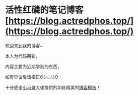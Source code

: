 # 活性红磷的笔记博客 [https://blog.actredphos.top/](https://blog.actredphos.top/)

欢迎来到我的博客~

本人为代码萌新，

内容主要为近期学到的东西，

如有异议敬请指正O(∩_∩)O

十分感谢[小马哥](https://github.com/mercyblitz)大佬提供的如此精美的[博客模板](https://github.com/mercyblitz/mercyblitz.github.io)！
